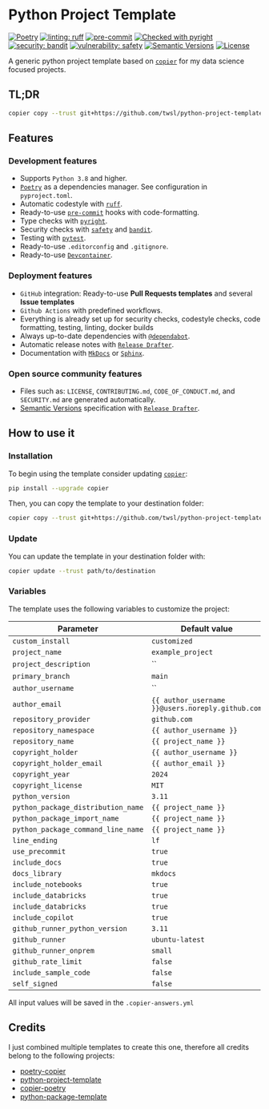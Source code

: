 # Python Project Template

[![Poetry](https://img.shields.io/endpoint?url=https://python-poetry.org/badge/v0.json)](https://python-poetry.org/)
[![linting: ruff](https://img.shields.io/endpoint?url=https://raw.githubusercontent.com/astral-sh/ruff/main/assets/badge/v2.json)](https://github.com/astral-sh/ruff)
[![pre-commit](https://img.shields.io/badge/pre--commit-enabled-brightgreen?logo=pre-commit)](.pre-commit-config.yaml)
[![Checked with pyright](https://microsoft.github.io/pyright/img/pyright_badge.svg)](https://microsoft.github.io/pyright/)
[![security: bandit](https://img.shields.io/badge/security-bandit-yellow.svg)](https://github.com/PyCQA/bandit)
[![vulnerability: safety](https://img.shields.io/badge/vulnerability-safety-yellow.svg)](https://github.com/pyupio/safety)
[![Semantic Versions](https://img.shields.io/badge/%20%20%F0%9F%93%A6%F0%9F%9A%80-semantic--versions-e10079.svg)](https://github.com/twsl/python-project-template/releases)
[![License](https://img.shields.io/badge/license-MIT-blue)](LICENSE)


A generic python project template based on [`copier`](https://copier.readthedocs.io/en/stable/) for my data science focused projects.

## TL;DR

```bash
copier copy --trust git+https://github.com/twsl/python-project-template path/to/destination
```

## Features

### Development features

- Supports `Python 3.8` and higher.
- [`Poetry`](https://python-poetry.org/) as a dependencies manager. See configuration in `pyproject.toml`.
- Automatic codestyle with [`ruff`](https://github.com/astral-sh/ruff).
- Ready-to-use [`pre-commit`](https://pre-commit.com/) hooks with code-formatting.
- Type checks with [`pyright`](https://github.com/microsoft/pyright).
- Security checks with [`safety`](https://github.com/pyupio/safety) and [`bandit`](https://github.com/PyCQA/bandit).
- Testing with [`pytest`](https://docs.pytest.org/en/latest/).
- Ready-to-use `.editorconfig` and `.gitignore`.
- Ready-to-use [`Devcontainer`](https://containers.dev/).

### Deployment features

- `GitHub` integration: Ready-to-use **Pull Requests templates** and several **Issue templates**
- `Github Actions` with predefined workflows.
- Everything is already set up for security checks, codestyle checks, code formatting, testing, linting, docker builds
- Always up-to-date dependencies with [`@dependabot`](https://dependabot.com/).
- Automatic release notes with [`Release Drafter`](https://github.com/marketplace/actions/release-drafter).
- Documentation with [`MkDocs`](https://www.mkdocs.org/) or [`Sphinx`](https://www.sphinx-doc.org/en/master/).

### Open source community features

- Files such as: `LICENSE`, `CONTRIBUTING.md`, `CODE_OF_CONDUCT.md`, and `SECURITY.md` are generated automatically.
- [Semantic Versions](https://semver.org/) specification with [`Release Drafter`](https://github.com/marketplace/actions/release-drafter).

## How to use it

### Installation

To begin using the template consider updating [`copier`](https://copier.readthedocs.io/en/stable/):

```bash
pip install --upgrade copier
```

Then, you can copy the template to your destination folder:

```bash
copier copy --trust git+https://github.com/twsl/python-project-template path/to/destination
```

### Update

You can update the template in your destination folder with:

```bash
copier update --trust path/to/destination
```

### Variables

The template uses the following variables to customize the project:

| **Parameter**                      | **Default value**                                |
| ---------------------------------- | ------------------------------------------------ |
| `custom_install`                   | `customized`                                     |
| `project_name`                     | `example_project`                                |
| `project_description`              | ``                                               |
| `primary_branch`                   | `main`                                           |
| `author_username`                  | ``                                               |
| `author_email`                     | `{{ author_username }}@users.noreply.github.com` |
| `repository_provider`              | `github.com`                                     |
| `repository_namespace`             | `{{ author_username }}`                          |
| `repository_name`                  | `{{ project_name }}`                             |
| `copyright_holder`                 | `{{ author_username }}`                          |
| `copyright_holder_email`           | `{{ author_email }}`                             |
| `copyright_year`                   | `2024`                                           |
| `copyright_license`                | `MIT`                                            |
| `python_version`                   | `3.11`                                           |
| `python_package_distribution_name` | `{{ project_name }}`                             |
| `python_package_import_name`       | `{{ project_name }}`                             |
| `python_package_command_line_name` | `{{ project_name }}`                             |
| `line_ending`                      | `lf`                                             |
| `use_precommit`                    | `true`                                           |
| `include_docs`                     | `true`                                           |
| `docs_library`                     | `mkdocs`                                         |
| `include_notebooks`                | `true`                                           |
| `include_databricks`               | `true`                                           |
| `include_databricks`               | `true`                                           |
| `include_copilot`                  | `true`                                           |
| `github_runner_python_version`     | `3.11`                                           |
| `github_runner`                    | `ubuntu-latest`                                  |
| `github_runner_onprem`             | `small`                                          |
| `github_rate_limit`                | `false`                                          |
| `include_sample_code`              | `false`                                          |
| `self_signed`                      | `false`                                          |

All input values will be saved in the `.copier-answers.yml`

## Credits

I just combined multiple templates to create this one, therefore all credits belong to the following projects:

- [poetry-copier](https://github.com/lukin0110/poetry-copier)
- [python-project-template](https://github.com/lincc-frameworks/python-project-template)
- [copier-poetry](https://github.com/pawamoy/copier-poetry)
- [python-package-template](https://github.com/TezRomacH/python-package-template)
